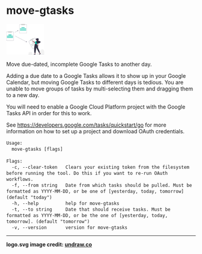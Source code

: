 # move-gtasks

<img src="logo.svg" width="20%" />

Move due-dated, incomplete Google Tasks to another day.

Adding a due date to a Google Tasks allows it to show up in your
Google Calendar, but moving Google Tasks to different days
is tedious. You are unable to move groups of tasks by multi-selecting
them and dragging them to a new day.

You will need to enable a Google Cloud Platform project
with the Google Tasks API in order for this to work.

See https://developers.google.com/tasks/quickstart/go for
more information on how to set up a project and download
OAuth credentials.

```
Usage:
  move-gtasks [flags]

Flags:
  -c, --clear-token   Clears your existing token from the filesystem before running the tool. Do this if you want to re-run OAuth workflows.
  -f, --from string   Date from which tasks should be pulled. Must be formatted as YYYY-MM-DD, or be one of [yesterday, today, tomorrow] (default "today")
  -h, --help          help for move-gtasks
  -t, --to string     Date that should receive tasks. Must be formatted as YYYY-MM-DD, or be the one of [yesterday, today, tomorrow]. (default "tomorrow")
  -v, --version       version for move-gtasks
```

---

**logo.svg image credit: [undraw.co](https://undraw.co/)**